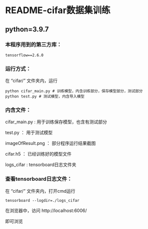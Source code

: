 # README-cifar数据集训练

## python=3.9.7

### 本程序用到的第三方库：

```
tensorflow==2.6.0
```



### 运行方式：

在 “cifar/” 文件夹内，运行

```
python cifar_main.py # 训练模型，内含训练部分，保存模型部分，测试部分
python test.py # 测试模型，内含导入模型
```



### 内含文件：

cifar_main.py : 用于训练保存模型，也含有测试部分

test.py ： 用于测试模型

imageOfResult.png ： 部分程序运行结果截图

cifar.h5 ： 已经训练好的模型文件

logs_cifar : tensorboard日志文件夹





### 查看tensorboard日志文件：

在 “cifar/” 文件夹内，打开cmd运行

```
tensorboard --logdir=./logs_cifar
```

在浏览器中，访问 http://localhost:6006/

即可浏览